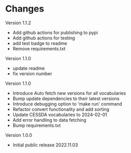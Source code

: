 # Changes

Version 1.1.2

- Add github actions for publishing to pypi
- Add github actions for testing
- add test badge to readme
- Remove requirements.txt

Version 1.1.0

- update readme
- fix version number

Version 1.1.0

- Introduce Auto fetch new versions for all vocabularies
- Bump update dependencies to their latest versions
- Introduce debugging option to 'make run' command
- Refactor convert functionality and add sorting
- Update CESSDA vocabularies to 2024-02-01
- Add error handling to data fetching
- Bump requirements.txt

Version 1.0.0

- Initial public release 2022.11.03
